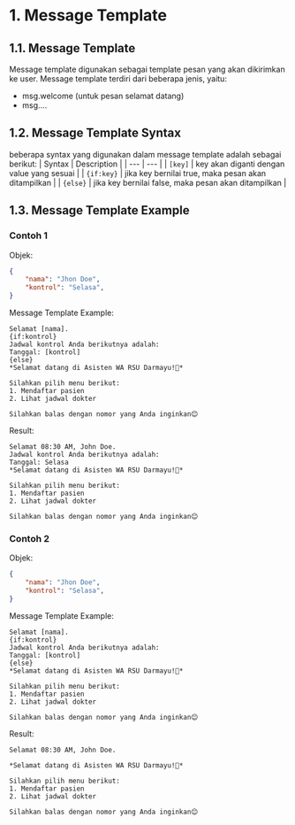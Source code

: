 # 1. Message Template

## 1.1. Message Template
Message template digunakan sebagai template pesan yang akan dikirimkan ke user. Message template terdiri dari beberapa jenis, yaitu:
- msg.welcome (untuk pesan selamat datang)
- msg....

## 1.2. Message Template Syntax

beberapa syntax yang digunakan dalam message template adalah sebagai berikut:
| Syntax | Description |
| --- | --- |
| `[key]` | key akan diganti dengan value yang sesuai |
| `{if:key}` | jika key bernilai true, maka pesan akan ditampilkan |
| `{else}` | jika key bernilai false, maka pesan akan ditampilkan |

## 1.3. Message Template Example

### Contoh 1
Objek: 
```json
{
    "nama": "Jhon Doe",
    "kontrol": "Selasa",
}
```

Message Template Example:
```
Selamat [nama].
{if:kontrol}
Jadwal kontrol Anda berikutnya adalah:
Tanggal: [kontrol]
{else}
*Selamat datang di Asisten WA RSU Darmayu!👋*
  
Silahkan pilih menu berikut:
1. Mendaftar pasien
2. Lihat jadwal dokter
  
Silahkan balas dengan nomor yang Anda inginkan😊
```

Result:
```
Selamat 08:30 AM, John Doe.
Jadwal kontrol Anda berikutnya adalah:
Tanggal: Selasa
*Selamat datang di Asisten WA RSU Darmayu!👋*

Silahkan pilih menu berikut:
1. Mendaftar pasien
2. Lihat jadwal dokter

Silahkan balas dengan nomor yang Anda inginkan😊
```

### Contoh 2
Objek: 
```json
{
    "nama": "Jhon Doe",
    "kontrol": "Selasa",
}
```

Message Template Example:
```
Selamat [nama].
{if:kontrol}
Jadwal kontrol Anda berikutnya adalah:
Tanggal: [kontrol]
{else}
*Selamat datang di Asisten WA RSU Darmayu!👋*
  
Silahkan pilih menu berikut:
1. Mendaftar pasien
2. Lihat jadwal dokter
  
Silahkan balas dengan nomor yang Anda inginkan😊
```

Result:
```
Selamat 08:30 AM, John Doe.

*Selamat datang di Asisten WA RSU Darmayu!👋*

Silahkan pilih menu berikut:
1. Mendaftar pasien
2. Lihat jadwal dokter

Silahkan balas dengan nomor yang Anda inginkan😊
```